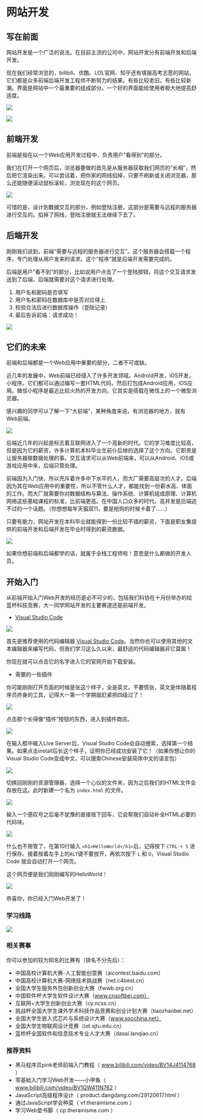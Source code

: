 # 网站开发

## 写在前面

网站开发是一个广泛的说法。在目前主流的公司中，网站开发分有前端开发和后端开发。

现在我们经常浏览的，bilibili、优酷、LOL官网、知乎还有填报高考志愿的网站，它们都是众多前端后端开发工程师不断努力的结果。有些比较老旧，有些比较新潮。界面是网站中一个最重要的组成部分。一个好的界面能给使用者极大地提高舒适度。

![](https://hello-kexie.obs.ap-southeast-1.myhuaweicloud.com/docs/introduction/image/md/web/zhihu.png)

![](https://hello-kexie.obs.ap-southeast-1.myhuaweicloud.com/docs/introduction/image/md/web/bilibili.png)

## 前端开发

前端是指在以一个Web应用开发过程中，负责用户“看得到”的部分。

我们在打开一个网页后，浏览器要做的首先是从服务器获取我们网页的“长相”，然后把它渲染出来。可以尝试着，把你家的网线掐掉，只要不刷新或关闭浏览器，那么还能随便滚动鼠标滚轮，浏览现在的这个网页。

![](https://hello-kexie.obs.ap-southeast-1.myhuaweicloud.com/docs/introduction/image/md/web/frontend.png)

可惜的是，设计到数据交互的部分，例如登陆注册，这部分是需要与远程的服务器进行交互的。掐掉了网线，登陆注册就无法继续下去了。

## 后端开发

刚刚我们说到，前端“需要与远程的服务器进行交互”。这个服务器会搭载一个程序，专门处理从用户发来的请求。这个“程序”就是后端开发需要完成的。

后端是用户“看不到”的部分，比如说用户点击了一个登陆按钮，将这个交互请求发送到了后端，后端就需要对这个请求进行处理。

1. 用户名和密码是否填写
2. 用户名和密码在数据库中是否对应得上
3. 校验合法后进行数据库操作（登陆记录）
4. 最后告诉前端：请求成功！

![](https://hello-kexie.obs.ap-southeast-1.myhuaweicloud.com/docs/introduction/image/md/web/server.png)

## 它们的未来

前端和后端都是一个Web应用中重要的部分，二者不可或缺。

近几年的发展中，Web前端已经侵入了许多开发领域。Android开发，iOS开发，小程序。它们都可以通过编写一套HTML代码，然后打包成Android应用，iOS应用。微信小程序是最近比较火热的开发方向，它其实是搭载在微信上的一个微型浏览器。

感兴趣的同学可以了解一下“大前端”，某种角度来说，有浏览器的地方，就有Web前端。

![](https://hello-kexie.obs.ap-southeast-1.myhuaweicloud.com/docs/introduction/image/md/web/afraid.png)

后端近几年的兴起是标志着互联网进入了一个高新的时代。它的学习难度比较高，但是因为它的薪资，许多计算机本科毕业生前仆后继的选择了这个方向。它职责是让服务器做数据处理的事。交互请求可以从Web前端来，可以从Android、iOS或游戏应用中来，后端只管处理。

前端因为入门快，所以充斥着许多中下水平的人，而大厂需要高层次的人才。后端因为其在Web应用中的重要性，所以不管什么人才，都能找到一份薪水高、体面的工作。而大厂就需要你对数据结构与算法、操作系统、计算机组成原理、计算机网络这些基础课程的标准，比前端更高。在中国人口众多的时代，高并发是后端逃不过的一个话题。（你想想每年天猫双11，要是抢购的时候卡着了......）

只要有能力，网站开发在本科毕业就能得到一份比较不错的薪资，下面是职友集提供的前端开发和后端开发在毕业时得到的薪资数据。

![](https://hello-kexie.obs.ap-southeast-1.myhuaweicloud.com/docs/introduction/image/md/web/websalary.png)

如果你想前端和后端都学的话，就属于全栈工程师啦！意思是什么都做的开发人员。

## 开始入门

从前端开始入门Web开发的经历是必不可少的，包括我们科协在十月份举办的绘蓝杯科技竞赛，大一同学网站开发的主要赛道还是前端开发。

* [Visual Studio Code](https://code.visualstudio.com/)

![](https://hello-kexie.obs.ap-southeast-1.myhuaweicloud.com/docs/introduction/image/md/web/vscode.png)

首先是推荐使用的代码编辑器 [Visual Studio Code](https://code.visualstudio.com/)。当然你也可以使用其他的文本编辑器来编写代码，但我们学习这么久以来，最舒适的代码编辑器非它莫属！

你现在就可以点击它的名字进入它的官网开始下载安装。

* 需要的一些插件

你可能刚刚打开页面的时候是张这个样子，全是英文。不要慌张，英文是伴随着程序员终身的工具，记得大一第一个学期就赶紧把四级过了！

![](https://hello-kexie.obs.ap-southeast-1.myhuaweicloud.com/docs/introduction/image/md/web/helloworld.png)

点击那个长得像“插件”按钮的东西，进入到插件商店。

![](https://hello-kexie.obs.ap-southeast-1.myhuaweicloud.com/docs/introduction/image/md/web/extensions.png)

在输入框中输入Live Server后，Visual Studio Code会自动搜索，选择第一个结果。如果点击install后长这个样子，证明你已经成功安装了它！（如果你想让你的Visual Studio Code变成中文，可以搜索Chinese安装简体中文的语言包）

![](https://hello-kexie.obs.ap-southeast-1.myhuaweicloud.com/docs/introduction/image/md/web/liveserver.png)

切换回刚刚的资源管理器，选择一个心仪的文件夹，因为之后我们的HTML文件会存放在这。此时新建一个名为 `index.html` 的文件。

![](https://hello-kexie.obs.ap-southeast-1.myhuaweicloud.com/docs/introduction/image/md/web/new.png)

输入一个感叹号之后毫不犹豫的直接按下回车，它会帮我们自动补全HTML必要的代码块。

![](https://hello-kexie.obs.ap-southeast-1.myhuaweicloud.com/docs/introduction/image/md/web/enter.gif)

什么也不用管了，在第10行输入 `<h1>HelloWorld</h1>`后，记得按下 `CTRL + S` 进行保存。接着按着左手上的`ALT`键不要放开，再依次按下 `L` 和 `O`，Visual Studio Code 就会自动打开一个网页。

这个网页便是我们刚刚编写的HelloWorld！

![](https://hello-kexie.obs.ap-southeast-1.myhuaweicloud.com/docs/introduction/image/md/web/final.gif)

恭喜你，你已经入门Web开发了！

### 学习线路

![](https://hello-kexie.obs.ap-southeast-1.myhuaweicloud.com/docs/introduction/image/md/web/frontend-roadmap.png)

### 相关赛事

你可以参加的较为知名的比赛有（排名不分先后）：

* 中国高校计算机大赛-人工智能创意赛（aicontest.baidu.com）
* 中国高校计算机大赛-网络技术挑战赛（net.c4best.cn）
* 全国大学生服务外包创新创业大赛（fwwb.org.cn）
* 中国软件杯大学生软件设计大赛（www.cnsoftbei.com）
* 互联网+大学生创新创业大赛（cy.ncss.cn）
* 挑战杯全国大学生课外学术科技作品竞赛和创业计划大赛（tiaozhanbei.net）
* 全国大学生嵌入式芯片与系统设计大赛（www.socchina.net）
* 全国大学生物联网设计竞赛（iot.sjtu.edu.cn）
* 蓝桥杯全国软件和信息技术专业人才大赛（dasai.lanqiao.cn）

### 推荐资料

* 黑马程序员pink老师前端入门教程（ www.bilibili.com/video/BV14J4114768 ）
* 零基础入门学习Web开发——小甲鱼（ www.bilibili.com/video/BV1QW411N762 ）
* JavaScript高级程序设计（ product.dangdang.com/29120617.html ）
* 通过JavaScript学会种菜（ vf.therainisme.com ）
* 学习Web垫书脚（ cp.therainisme.com ）